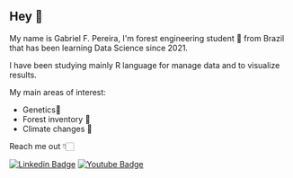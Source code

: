  ## Hey 👋

 My name is Gabriel F. Pereira, I'm forest engineering student 🌱 from    Brazil that has been learning Data Science since 2021.

 I have been studying mainly R language for manage data and to visualize results. 

My main areas of interest: 
- Genetics🧬
- Forest inventory 🌲
- Climate changes 🥵


Reach me out  👇🏻

[![Linkedin Badge](https://img.shields.io/badge/-LinkedIn-blue?style=flat-square&logo=Linkedin&logoColor=white&link=https://www.linkedin.com/in/gabriel-de-freitas-pereira-925260205)](https://www.linkedin.com/in/gabriel-de-freitas-pereira-925260205) [![Youtube Badge](https://img.shields.io/badge/-Youtube-FF0000?style=flat-square&labelColor=FF0000&logo=youtube&logoColor=white&link=https://www.youtube.com/channel/UCRhKK6VrISnIWPJjYxBPKnA/videos)](https://www.youtube.com/channel/UCw3sS4v18RQ4Q7QxacQf7JQ)
